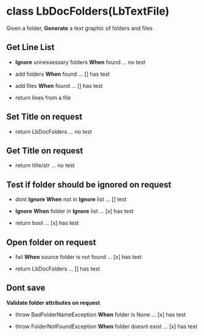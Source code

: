 # class LbDocFolders(LbTextFile)

 Given a folder, __Generate__ a text graphic of folders and files

## Get Line List

* __Ignore__ unnessessary folders __When__ found ... no test

* add folders __When__ found ... [] has test

* add files __When__ found ... [] has test

* return lines from a file

## Set Title on request

* return LbDocFolders ... no test

## Get Title on request

* return title/str  ... no test

## Test if folder should be ignored on request

* dont __Ignore__ __When__ not in __Ignore__ list ... [] test

* __Ignore__ __When__ folder in __Ignore__ list ... [x] has test

* return bool ... [x] has test

## __Open__ folder on request

* fail __When__ source folder is not found ... [x] has test

* return LbDocFolders ... [] has test

## Dont save

__Validate folder attributes on request__

* throw BadFolderNameException __When__ folder is None ... [x] has test

* throw FolderNotFoundException __When__ folder doesnt exist ... [x] has test

